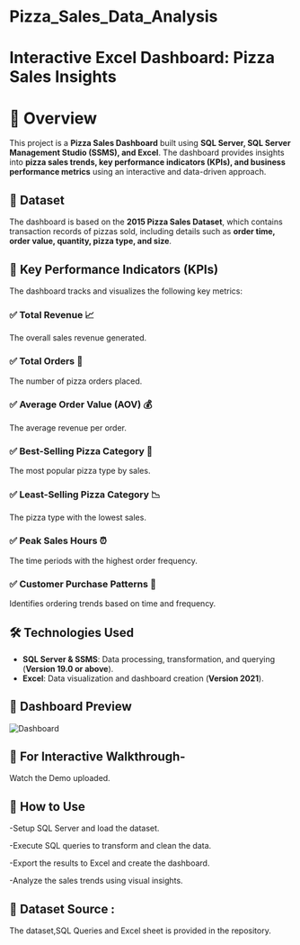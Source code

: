 # Pizza_Sales_Data_Analysis

# Interactive Excel Dashboard: Pizza Sales Insights
# 📌 Overview  

This project is a **Pizza Sales Dashboard** built using **SQL Server, SQL Server Management Studio (SSMS), and Excel**. The dashboard provides insights into **pizza sales trends, key performance indicators (KPIs), and business performance metrics** using an interactive and data-driven approach.  

## 📂 Dataset  

The dashboard is based on the **2015 Pizza Sales Dataset**, which contains transaction records of pizzas sold, including details such as **order time, order value, quantity, pizza type, and size**.  

## 🎯 Key Performance Indicators (KPIs)  

The dashboard tracks and visualizes the following key metrics:  

### ✅ **Total Revenue** 📈  
The overall sales revenue generated.  

### ✅ **Total Orders** 🛒  
The number of pizza orders placed.  

### ✅ **Average Order Value (AOV)** 💰  
The average revenue per order.  

### ✅ **Best-Selling Pizza Category** 🍕  
The most popular pizza type by sales.  

### ✅ **Least-Selling Pizza Category** 📉  
The pizza type with the lowest sales.  

### ✅ **Peak Sales Hours** ⏰  
The time periods with the highest order frequency.  

### ✅ **Customer Purchase Patterns** 👥  
Identifies ordering trends based on time and frequency.  

## 🛠️ **Technologies Used**  

- **SQL Server & SSMS**: Data processing, transformation, and querying (**Version 19.0 or above**).  
- **Excel**: Data visualization and dashboard creation (**Version 2021**).  



## 📸 Dashboard Preview
![Dashboard](https://github.com/user-attachments/assets/2bdd63da-eb8e-402e-b77e-fad9f3ad7c9e)


## 🎥 For Interactive Walkthrough-
Watch the Demo uploaded.


## 🚀 How to Use

-Setup SQL Server and load the dataset.

-Execute SQL queries to transform and clean the data.

-Export the results to Excel and create the dashboard.

-Analyze the sales trends using visual insights.

## 📎 Dataset Source : 
The dataset,SQL Queries and Excel sheet is provided in the repository.
